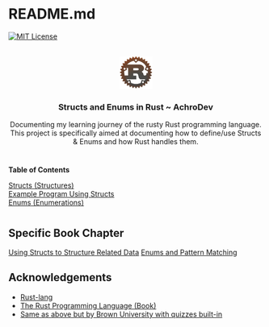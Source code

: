 <a name="readme-top"></a>

# README.md

[![MIT License][license-shield]][license-url]

<!-- PROJECT LOGO -->
<br />
<div align="center">
  <a href="https://github.com/AchroDev/rust_structs_enums">
    <img src ="images/rust.png" alt="Logo" height=65 width=65>
  </a>
<h3 align="center"> Structs and Enums in Rust ~ AchroDev </h3>

  <p align="center">
    Documenting my learning journey of the rusty Rust programming language. This project is specifically aimed at documenting how to define/use Structs & Enums and how Rust handles them.
    <br />
  </p>
</div>

#

**Table of Contents**

[Structs (Structures)][structs]  
[Example Program Using Structs][example-structs]  
[Enums (Enumerations)][enums]

#

## Specific Book Chapter

[Using Structs to Structure Related Data][structs-enums]
[Enums and Pattern Matching][enums-patterns]

<!-- ACKNOWLEDGEMENTS -->

## Acknowledgements

- [Rust-lang][rust-url]
- [The Rust Programming Language (Book)][rust-book]
- [Same as above but by Brown University with quizzes built-in][rust-book-brown]

<!-- MARKDOWN LINKS & IMAGES -->
<!-- https://www.markdownguide.org/basic-syntax/#reference-style-links -->

[license-shield]: https://img.shields.io/github/license/AchroDev/AchroDev.svg?style=for-the-badge
[license-url]: https://github.com/AchroDev/rust_comments/blob/main/LICENSE.txt
[structs]: /src/main.rs
[example-structs]: /src/example.rs
[structs-enums]: https://rust-book.cs.brown.edu/ch05-00-structs.html
[enums-patterns]: https://rust-book.cs.brown.edu/ch06-00-enums.html
[enums]: /src/enums_and_patterns.rs
[rust-url]: https://www.rust-lang.org/
[rust-book]: https://doc.rust-lang.org/stable/book/
[rust-book-brown]: https://rust-book.cs.brown.edu/
